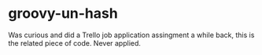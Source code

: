 # groovy-un-hash
Was curious and did a Trello job application assingment a while back, this is the related piece of code. Never applied.
